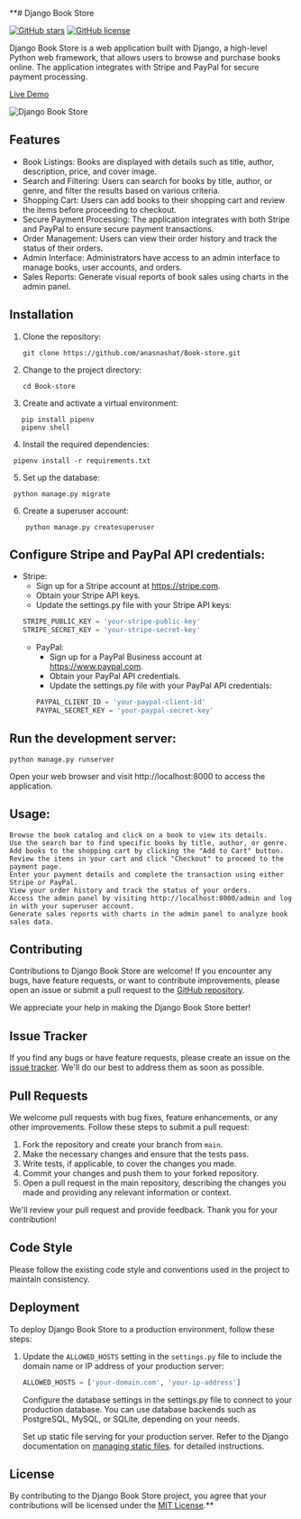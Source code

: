 **# Django Book Store

[![GitHub stars](https://img.shields.io/github/stars/anasnashat/Book-store)](https://github.com/anasnashat/Book-store/stargazers)
[![GitHub license](https://img.shields.io/github/license/anasnashat/Book-store)](https://github.com/anasnashat/Book-store/blob/master/LICENSE)

Django Book Store is a web application built with Django, a high-level Python web framework, that allows users to browse and purchase books online. The application integrates with Stripe and PayPal for secure payment processing.

[Live Demo](https://anas-books-store-django.up.railway.app/)

![Django Book Store](https://img001.prntscr.com/file/img001/LGGsdLKhSN-XOws4iXKgzQ.png)

## Features

- Book Listings: Books are displayed with details such as title, author, description, price, and cover image.
- Search and Filtering: Users can search for books by title, author, or genre, and filter the results based on various criteria.
- Shopping Cart: Users can add books to their shopping cart and review the items before proceeding to checkout.
- Secure Payment Processing: The application integrates with both Stripe and PayPal to ensure secure payment transactions.
- Order Management: Users can view their order history and track the status of their orders.
- Admin Interface: Administrators have access to an admin interface to manage books, user accounts, and orders.
- Sales Reports: Generate visual reports of book sales using charts in the admin panel.

## Installation

1. Clone the repository:

   ```shell
   git clone https://github.com/anasnashat/Book-store.git
   ```
2. Change to the project directory:
    ``` shell
   cd Book-store
   ```
3. Create and activate a virtual environment:

 ```shell
    pip install pipenv
    pipenv shell
```
4. Install the required dependencies:
 ```shell
  pipenv install -r requirements.txt
```
5. Set up the database:
 ```shell
  python manage.py migrate
```

6. Create a superuser account:

```shell
    python manage.py createsuperuser
```
## Configure Stripe and PayPal API credentials:
- Stripe:
    - Sign up for a Stripe account at https://stripe.com.
    - Obtain your Stripe API keys.
    - Update the settings.py file with your Stripe API keys:
    ``` python
    STRIPE_PUBLIC_KEY = 'your-stripe-public-key'
    STRIPE_SECRET_KEY = 'your-stripe-secret-key'
  ```
  - PayPal:
      - Sign up for a PayPal Business account at https://www.paypal.com.
      - Obtain your PayPal API credentials.
      - Update the settings.py file with your PayPal API credentials:
      ``` python
      PAYPAL_CLIENT_ID = 'your-paypal-client-id'
      PAYPAL_SECRET_KEY = 'your-paypal-secret-key'
    ```
## Run the development server:
  ``` shell
  python manage.py runserver
```
Open your web browser and visit http://localhost:8000 to access the application.

## Usage:
    Browse the book catalog and click on a book to view its details.
    Use the search bar to find specific books by title, author, or genre.
    Add books to the shopping cart by clicking the "Add to Cart" button.
    Review the items in your cart and click "Checkout" to proceed to the payment page.
    Enter your payment details and complete the transaction using either Stripe or PayPal.
    View your order history and track the status of your orders.
    Access the admin panel by visiting http://localhost:8000/admin and log in with your superuser account.
    Generate sales reports with charts in the admin panel to analyze book sales data.

## Contributing

Contributions to Django Book Store are welcome! If you encounter any bugs, have feature requests, or want to contribute improvements, please open an issue or submit a pull request to the [GitHub repository](https://github.com/your-username/django-book-store).

We appreciate your help in making the Django Book Store better!

## Issue Tracker

If you find any bugs or have feature requests, please create an issue on the [issue tracker](https://github.com/your-username/django-book-store/issues). We'll do our best to address them as soon as possible.

## Pull Requests

We welcome pull requests with bug fixes, feature enhancements, or any other improvements. Follow these steps to submit a pull request:

1. Fork the repository and create your branch from `main`.
2. Make the necessary changes and ensure that the tests pass.
3. Write tests, if applicable, to cover the changes you made.
4. Commit your changes and push them to your forked repository.
5. Open a pull request in the main repository, describing the changes you made and providing any relevant information or context.

We'll review your pull request and provide feedback. Thank you for your contribution!

## Code Style

Please follow the existing code style and conventions used in the project to maintain consistency.

## Deployment

To deploy Django Book Store to a production environment, follow these steps:

1. Update the `ALLOWED_HOSTS` setting in the `settings.py` file to include the domain name or IP address of your production server:

   ```python
   ALLOWED_HOSTS = ['your-domain.com', 'your-ip-address']
   ```
   Configure the database settings in the settings.py file to connect to your production database. You can use database backends such as PostgreSQL, MySQL, or SQLite, depending on your needs.

    Set up static file serving for your production server. Refer to the Django documentation on [managing static files](https://docs.djangoproject.com/en/3.2/howto/static-files/deployment/). for detailed instructions.


## License

By contributing to the Django Book Store project, you agree that your contributions will be licensed under the [MIT License](LICENSE).**




    




